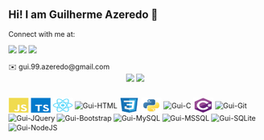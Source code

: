 ## Hi! I am Guilherme Azeredo 👋


<div>
Connect with me at:
  
<a href="https://instagram.com/azeredo_99" target="_blank"><img src="https://img.shields.io/badge/-Instagram-%23E4405F?style-for-the-badge&logo=instagram&logoColor=white" target="_blank"></a>
<a href="https://discord.gg/azeredo#7994" target="_blank"><img src="https://img.shields.io/badge/Discord-7289DA?style-for-the-badge&logo=discord&logoColor-white" target="_blank"></a>
<a href="https://www.linkedin.com/in/gui-azeredo-a11bb0254/" target="_blank"><img src="https://img.shields.io/badge/-LinkedIn-%230077B5?style-for-the-badge&logo-linkedin&logoColor-white" target="_blank"></a>
</div>
✉️ gui.99.azeredo@gmail.com

<div align="center">
  <img height="165em" src="https://github-readme-stats.vercel.app/api/top-langs/?username=azeredo-99&layout=compact&langs_count=8&theme=dracula"/>
  <img height="165em" src="https://github-readme-stats.vercel.app/api?username=azeredo-99&show_icons=true&count_private=true&hide=prs&theme=tokyonight"/>
</div>
  
##

<div style="display: inline_block">
  <img align="center" alt="Gui-Js" height="30" width="40" src="https://raw.githubusercontent.com/devicons/devicon/master/icons/javascript/javascript-plain.svg"> 
  <img align="center" alt="Gui-Ts" height="30" width="40" src="https://raw.githubusercontent.com/devicons/devicon/master/icons/typescript/typescript-plain.svg"> 
  <img align="center" alt="Gui-React" height="30" width="40" src="https://raw.githubusercontent.com/devicons/devicon/master/icons/react/react-original.svg"> 
  <img align="center" alt="Gui-HTML" height="30" width="40" src="https://cdn.jsdelivr.net/gh/devicons/devicon@latest/icons/html5/html5-original-wordmark.svg">
  <img align="center" alt="Gui-CSS" height="30" width="40"src="https://raw.githubusercontent.com/devicons/devicon/master/icons/css3/css3-original.svg"> 
  <img align="center" alt="Gui-Python" height="30" width="40" src="https://raw.githubusercontent.com/devicons/devicon/master/icons/python/python-original.svg"> 
  <img align="center" title="C" alt="Gui-C" height="40" width="50" src="https://cdn.jsdelivr.net/gh/devicons/devicon/icons/c/c-original.svg" />
  <img align="center" alt="Gui-Csharp" height="30" width="40" src="https://raw.githubusercontent.com/devicons/devicon/master/icons/csharp/csharp-original.svg">
  <img align="center" title="Git" alt="Gui-Git" height="40" width="50" src="https://cdn.jsdelivr.net/gh/devicons/devicon/icons/git/git-plain.svg" />
  <img align="center" title="JQuery" alt="Gui-JQuery" height="40" width="50" src="https://cdn.jsdelivr.net/gh/devicons/devicon/icons/jquery/jquery-original.svg" />
  <img align="center" title="Bootstrap" alt="Gui-Bootstrap" height="40" width="50" src="https://cdn.jsdelivr.net/gh/devicons/devicon/icons/bootstrap/bootstrap-original.svg" />
  <img align="center" title="MySQL" alt="Gui-MySQL" height="40" width="50" src="https://cdn.jsdelivr.net/gh/devicons/devicon/icons/mysql/mysql-original.svg" />
  <img align="center" title="MSSQL" alt="Gui-MSSQL" height="40" width="50" src="https://cdn.jsdelivr.net/gh/devicons/devicon/icons/microsoftsqlserver/microsoftsqlserver-plain.svg"/>
  <img align="center" title="SQLite" alt="Gui-SQLite" height="40" width="50" src="https://cdn.jsdelivr.net/gh/devicons/devicon/icons/sqlite/sqlite-original.svg" />
  <img align="center" title="NodeJS" alt="Gui-NodeJS" height="40" width="50" src="https://cdn.jsdelivr.net/gh/devicons/devicon/icons/nodejs/nodejs-original.svg" />
 
</div>

